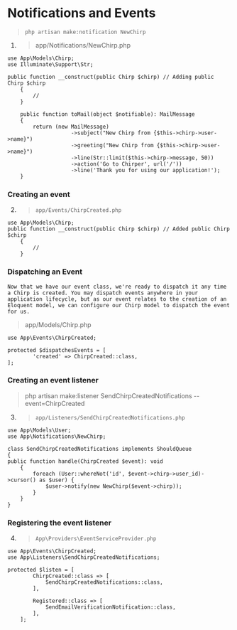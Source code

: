 # Notifications and Events
> `php artisan make:notification NewChirp`

1. > app/Notifications/NewChirp.php
```
use App\Models\Chirp;
use Illuminate\Support\Str;

public function __construct(public Chirp $chirp) // Adding public Chirp $chirp
    {
        //
    }

    public function toMail(object $notifiable): MailMessage
    {
        return (new MailMessage)
                    ->subject("New Chirp from {$this->chirp->user->name}")
                    ->greeting("New Chirp from {$this->chirp->user->name}")
                    ->line(Str::limit($this->chirp->message, 50))
                    ->action('Go to Chirper', url('/'))
                    ->line('Thank you for using our application!');
    }

```
### Creating an event
2. > `app/Events/ChirpCreated.php`
```
use App\Models\Chirp;
public function __construct(public Chirp $chirp) // Added public Chirp $chirp
    {
        //
    }
```

### Dispatching an Event
```
Now that we have our event class, we're ready to dispatch it any time a Chirp is created. You may dispatch events anywhere in your application lifecycle, but as our event relates to the creation of an Eloquent model, we can configure our Chirp model to dispatch the event for us.
```
> app/Models/Chirp.php
```
use App\Events\ChirpCreated;

protected $dispatchesEvents = [
        'created' => ChirpCreated::class,
];
```

### Creating an event listener
> php artisan make:listener SendChirpCreatedNotifications --event=ChirpCreated

3. > `app/Listeners/SendChirpCreatedNotifications.php`
```
use App\Models\User;
use App\Notifications\NewChirp;

class SendChirpCreatedNotifications implements ShouldQueue
{
public function handle(ChirpCreated $event): void
    {
        foreach (User::whereNot('id', $event->chirp->user_id)->cursor() as $user) {
            $user->notify(new NewChirp($event->chirp));
        }
    }
}
```

### Registering the event listener
4. > `App\Providers\EventServiceProvider.php`
```
use App\Events\ChirpCreated;
use App\Listeners\SendChirpCreatedNotifications;

protected $listen = [
        ChirpCreated::class => [
            SendChirpCreatedNotifications::class,
        ],
 
        Registered::class => [
            SendEmailVerificationNotification::class,
        ],
    ];
```
